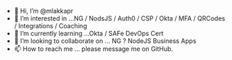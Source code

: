 - 👋 Hi, I’m @mlakkapr
- 👀 I’m interested in ...NG / NodsJS / Auth0 / CSP / Okta / MFA / QRCodes / Integrations / Coaching 
- 🌱 I’m currently learning ...Okta / SAFe DevOps Cert 
- 💞️ I’m looking to collaborate on ... NG ? NodeJS Business Apps
- 📫 How to reach me ... please message me on GitHub.

<!---
mlakkapr/mlakkapr is a ✨ special ✨ repository because its `README.md` (this file) appears on your GitHub profile.
You can click the Preview link to take a look at your changes.
--->
